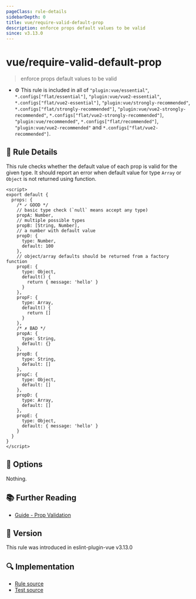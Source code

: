 ```yaml
---
pageClass: rule-details
sidebarDepth: 0
title: vue/require-valid-default-prop
description: enforce props default values to be valid
since: v3.13.0
---
```


# vue/require-valid-default-prop

> enforce props default values to be valid

- :gear: This rule is included in all of `"plugin:vue/essential"`, `*.configs["flat/essential"]`, `"plugin:vue/vue2-essential"`, `*.configs["flat/vue2-essential"]`, `"plugin:vue/strongly-recommended"`, `*.configs["flat/strongly-recommended"]`, `"plugin:vue/vue2-strongly-recommended"`, `*.configs["flat/vue2-strongly-recommended"]`, `"plugin:vue/recommended"`, `*.configs["flat/recommended"]`, `"plugin:vue/vue2-recommended"` and `*.configs["flat/vue2-recommended"]`.

## :book: Rule Details

This rule checks whether the default value of each prop is valid for the given type. It should report an error when default value for type `Array` or `Object` is not returned using function.

<eslint-code-block :rules="{'vue/require-valid-default-prop': ['error']}">

```vue
<script>
export default {
  props: {
    /* ✓ GOOD */
    // basic type check (`null` means accept any type)
    propA: Number,
    // multiple possible types
    propB: [String, Number],
    // a number with default value
    propD: {
      type: Number,
      default: 100
    },
    // object/array defaults should be returned from a factory function
    propE: {
      type: Object,
      default() {
        return { message: 'hello' }
      }
    },
    propF: {
      type: Array,
      default() {
        return []
      }
    },
    /* ✗ BAD */
    propA: {
      type: String,
      default: {}
    },
    propB: {
      type: String,
      default: []
    },
    propC: {
      type: Object,
      default: []
    },
    propD: {
      type: Array,
      default: []
    },
    propE: {
      type: Object,
      default: { message: 'hello' }
    }
  }
}
</script>
```

</eslint-code-block>

## :wrench: Options

Nothing.

## :books: Further Reading

- [Guide - Prop Validation](https://vuejs.org/guide/components/props.html#prop-validation)

## :rocket: Version

This rule was introduced in eslint-plugin-vue v3.13.0

## :mag: Implementation

- [Rule source](https://github.com/vuejs/eslint-plugin-vue/blob/master/lib/rules/require-valid-default-prop.js)
- [Test source](https://github.com/vuejs/eslint-plugin-vue/blob/master/tests/lib/rules/require-valid-default-prop.js)
